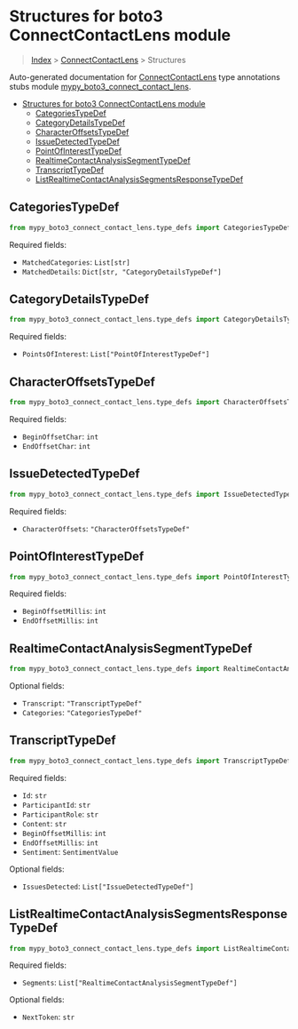 # Structures for boto3 ConnectContactLens module

> [Index](../index.md) > [ConnectContactLens](./index.md) > Structures

Auto-generated documentation for [ConnectContactLens](https://boto3.amazonaws.com/v1/documentation/api/latest/reference/services/connect-contact-lens.html#ConnectContactLens)
type annotations stubs module [mypy_boto3_connect_contact_lens](https://pypi.org/project/mypy-boto3-connect-contact-lens/).

- [Structures for boto3 ConnectContactLens module](#structures-for-boto3-connectcontactlens-module)
  - [CategoriesTypeDef](#categoriestypedef)
  - [CategoryDetailsTypeDef](#categorydetailstypedef)
  - [CharacterOffsetsTypeDef](#characteroffsetstypedef)
  - [IssueDetectedTypeDef](#issuedetectedtypedef)
  - [PointOfInterestTypeDef](#pointofinteresttypedef)
  - [RealtimeContactAnalysisSegmentTypeDef](#realtimecontactanalysissegmenttypedef)
  - [TranscriptTypeDef](#transcripttypedef)
  - [ListRealtimeContactAnalysisSegmentsResponseTypeDef](#listrealtimecontactanalysissegmentsresponsetypedef)

## CategoriesTypeDef

```python
from mypy_boto3_connect_contact_lens.type_defs import CategoriesTypeDef
```


Required fields:
- `MatchedCategories`: `List[str]`
- `MatchedDetails`: `Dict[str, "CategoryDetailsTypeDef"]`




## CategoryDetailsTypeDef

```python
from mypy_boto3_connect_contact_lens.type_defs import CategoryDetailsTypeDef
```


Required fields:
- `PointsOfInterest`: `List["PointOfInterestTypeDef"]`




## CharacterOffsetsTypeDef

```python
from mypy_boto3_connect_contact_lens.type_defs import CharacterOffsetsTypeDef
```


Required fields:
- `BeginOffsetChar`: `int`
- `EndOffsetChar`: `int`




## IssueDetectedTypeDef

```python
from mypy_boto3_connect_contact_lens.type_defs import IssueDetectedTypeDef
```


Required fields:
- `CharacterOffsets`: `"CharacterOffsetsTypeDef"`




## PointOfInterestTypeDef

```python
from mypy_boto3_connect_contact_lens.type_defs import PointOfInterestTypeDef
```


Required fields:
- `BeginOffsetMillis`: `int`
- `EndOffsetMillis`: `int`




## RealtimeContactAnalysisSegmentTypeDef

```python
from mypy_boto3_connect_contact_lens.type_defs import RealtimeContactAnalysisSegmentTypeDef
```




Optional fields:
- `Transcript`: `"TranscriptTypeDef"`
- `Categories`: `"CategoriesTypeDef"`


## TranscriptTypeDef

```python
from mypy_boto3_connect_contact_lens.type_defs import TranscriptTypeDef
```


Required fields:
- `Id`: `str`
- `ParticipantId`: `str`
- `ParticipantRole`: `str`
- `Content`: `str`
- `BeginOffsetMillis`: `int`
- `EndOffsetMillis`: `int`
- `Sentiment`: `SentimentValue`



Optional fields:
- `IssuesDetected`: `List["IssueDetectedTypeDef"]`


## ListRealtimeContactAnalysisSegmentsResponseTypeDef

```python
from mypy_boto3_connect_contact_lens.type_defs import ListRealtimeContactAnalysisSegmentsResponseTypeDef
```


Required fields:
- `Segments`: `List["RealtimeContactAnalysisSegmentTypeDef"]`



Optional fields:
- `NextToken`: `str`

